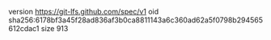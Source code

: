 version https://git-lfs.github.com/spec/v1
oid sha256:6178bf3a45f28ad836af3b0ca8811143a6c360ad62a5f0798b294565612cdac1
size 913
